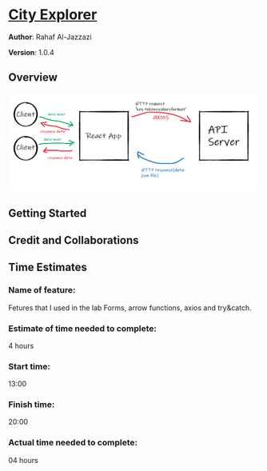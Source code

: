 # [City Explorer](https://610bba0d47fe6cc73b49c564--city-exploror-rahaf.netlify.app/)

**Author**: Rahaf Al-Jazzazi

**Version**: 1.0.4

## Overview
<!-- Provide a high level overview of what this application is and why you are building it, beyond the fact that it's an assignment for this class. (i.e. What's your problem domain?) -->
![TEST](images/api.PNG)


## Getting Started
<!-- What are the steps that a user must take in order to build this app on their own machine and get it running? -->


## Credit and Collaborations
<!-- Give credit (and a link) to other people or resources that helped you build this application. -->



## Time Estimates

### Name of feature:
Fetures that I used in the lab Forms, arrow functions, axios and try&catch.

### Estimate of time needed to complete:
4 hours

### Start time: 
13:00
### Finish time: 
20:00 
### Actual time needed to complete:
04 hours